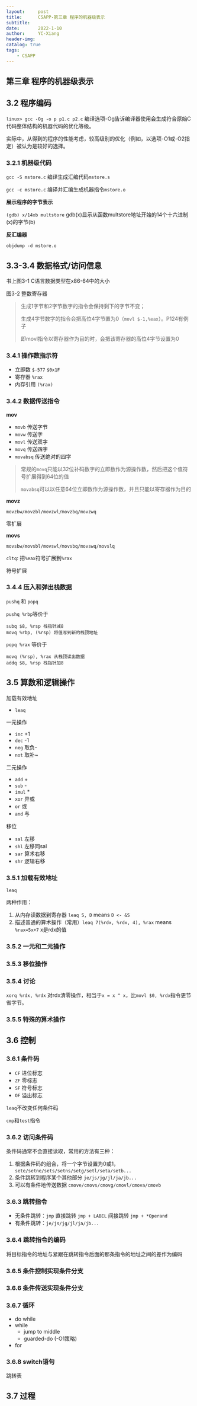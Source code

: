 ```yaml
---
layout:     post   				    
title:      CSAPP-第三章 程序的机器级表示
subtitle:   
date:       2022-1-10	
author:     YC-Xiang 						
header-img:  	
catalog: true 						
tags:								
    - CSAPP
---
```


## 第三章 程序的机器级表示

## 3.2 程序编码
`linux> gcc -Og -o p p1.c p2.c` 编译选项-Og告诉编译器使用会生成符合原始C代码整体结构的机器代码的优化等级。

实际中，从得到的程序的性能考虑，较高级别的优化（例如，以选项-O1或-O2指定）被认为是较好的选择。

### 3.2.1 机器级代码

`gcc -S mstore.c` 编译生成汇编代码`mstore.s`

`gcc -c mstore.c` 编译并汇编生成机器指令`mstore.o`

**展示程序的字节表示**

`(gdb) x/14xb multstore` gdb(x)显示从函数multstore地址开始的14个十六进制(x)的字节(b)

**反汇编器**

`objdump -d mstore.o`

## 3.3-3.4 数据格式/访问信息

书上图3-1 C语言数据类型在x86-64中的大小

图3-2 整数寄存器

> 生成1字节和2字节数字的指令会保持剩下的字节不变；
>
> 生成4字节数字的指令会把高位4字节置为0（`movl $-1,%eax`）。P124有例子
> 
> 即movl指令以寄存器作为目的时，会把该寄存器的高位4字节设置为0

### 3.4.1 操作数指示符

- 立即数 `$-577` `$0x1F`
- 寄存器 `%rax`
- 内存引用 `(%rax)`

### 3.4.2 数据传送指令

**mov**

- `movb` 传送字节
- `movw` 传送字
- `movl` 传送双字
- `movq` 传送四字
- `movabsq` 传送绝对的四字

> 常规的`movq`只能以32位补码数字的立即数作为源操作数，然后把这个值符号扩展得到64位的值
>
> `movabsq`可以以任意64位立即数作为源操作数，并且只能以寄存器作为目的

**movz**

`movzbw/movzbl/movzwl/movzbq/movzwq`

零扩展

**movs**

`movsbw/movsbl/movswl/movsbq/movswq/movslq`

`cltq`: 把`%eax`符号扩展到`%rax`

符号扩展

### 3.4.4 压入和弹出栈数据

`pushq` 和 `popq`

`pushq %rbp`等价于

```fff
subq $8, %rsp 栈指针减8
movq %rbp, (%rsp) 将值写到新的栈顶地址
```

`popq %rax` 等价于

```fff
movq (%rsp), %rax 从栈顶读出数据
addq $8, %rsp 栈指针加8
```

## 3.5 算数和逻辑操作

加载有效地址

- `leaq`

一元操作

- `inc` +1
- `dec` -1
- `neg` 取负-
- `not` 取补~

二元操作

- `add` +
- `sub` -
- `imul` *
- `xor` 异或
- `or` 或
- `and` 与

移位

- `sal` 左移
- `shl` 左移同sal
- `sar` 算术右移
- `shr` 逻辑右移

### 3.5.1 加载有效地址

`leaq` 

两种作用：

1. 从内存读数据到寄存器 `leaq S, D` means `D <- &S`
2. 描述普通的算术操作（常用）`leaq 7(%rdx, %rdx, 4), %rax` means `%rax=5x+7` x是rdx的值

### 3.5.2 一元和二元操作

### 3.5.3 移位操作

### 3.5.4 讨论

`xorq %rdx, %rdx` 对rdx清零操作，相当于`x = x ^ x`，比`movl $0, %rdx`指令更节省字节。

### 3.5.5 特殊的算术操作

## 3.6 控制

### 3.6.1 条件码

- `CF` 进位标志
- `ZF` 零标志
- `SF` 符号标志
- `OF` 溢出标志

`leaq`不改变任何条件码

`cmp`和`test`指令

### 3.6.2 访问条件码

条件码通常不会直接读取，常用的方法有三种：

1. 根据条件码的组合，将一个字节设置为0或1，`sete/setne/sets/setns/setg/setl/seta/setb...`
2. 条件跳转到程序某个其他部分 `je/js/jg/jl/ja/jb...`
3. 可以有条件地传送数据 `cmove/cmovs/cmovg/cmovl/cmova/cmovb`

### 3.6.3 跳转指令

- 无条件跳转：`jmp` 直接跳转 `jmp + LABEL` 间接跳转 `jmp + *Operand`
- 有条件跳转：`je/js/jg/jl/ja/jb...`

### 3.6.4 跳转指令的编码

将目标指令的地址与紧跟在跳转指令后面的那条指令的地址之间的差作为编码

### 3.6.5 条件控制实现条件分支

### 3.6.6 条件传送实现条件分支

### 3.6.7 循环

- do while
- while
    - jump to middle
    - guarded-do (-O1策略)
- for

### 3.6.8 switch语句

跳转表

## 3.7 过程